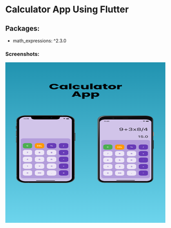 # Calculator App Using Flutter

## Packages:

<ul>
<li> math_expressions: ^2.3.0</li>
</ul>

### Screenshots:

<img src = screenshot/1.png alt='screenshot-of-app' width="500" height="500">

